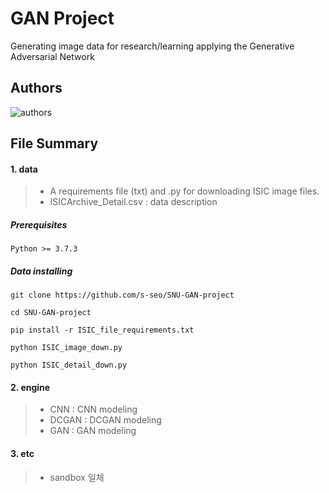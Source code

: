 # GAN Project

Generating image data for research/learning applying the Generative Adversarial Network

## Authors

![authors](https://user-images.githubusercontent.com/48575810/110217227-4d5e1c80-7ef6-11eb-907f-b611f55742c9.PNG)

## File Summary

#### 1. data

> * A requirements file (txt) and .py for downloading ISIC image files.
> * ISICArchive_Detail.csv : data description

#####  Prerequisites

```
Python >= 3.7.3
```

##### Data installing

```
git clone https://github.com/s-seo/SNU-GAN-project
```

```
cd SNU-GAN-project
```

```
pip install -r ISIC_file_requirements.txt
```

```
python ISIC_image_down.py
```

```
python ISIC_detail_down.py
```

#### 2. engine

> * CNN : CNN modeling 
> * DCGAN : DCGAN modeling
> * GAN : GAN modeling

#### 3. etc

> * sandbox 일체